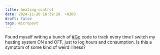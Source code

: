 ```yaml
---
title: heating-control
date: 2024-11-26 16:39:29  +0200
draft: false
tags: micropost
---
```


Found myself writing a bunch of [#Go](https://mastodon.bofhers.es/tags/Go) code to track every time I switch my heating system ON and OFF, just to log hours and consumption. Is this a symptom of some kind of weird illness?
